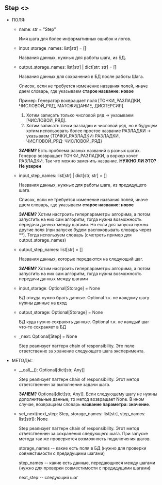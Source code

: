 ## Step <<Interface>>

+ ПОЛЯ:

  + name: str = "Step"

    Имя шага для более информативных ошибок и логов.

  + input_storage_names: list[str] = []

    Названия данных, нужных для работы шага, из БД.

  + output_storage_names: list[str] | dict[str: str] = []

    Названия данных для сохранения в БД после работы Шага.

    Список, если не требуется изменение названия полей, иначе даем словарь, где указываем **старое название: новое**

    Пример: Генератор вохвращает поля [ТОЧКИ\_РАЗЛАДКИ, ЧИСЛОВОЙ\_РЯД, МАТОЖИДАНИЕ, ДИСПЕРСИЯ]. 

    1) Хотим записать только числовой ряд -> указываем [ЧИСЛОВОЙ\_РЯД]. 
    2) Хотим записать точки разладки и числовой ряд, но в будущем хотим использовать более простое название РАЗЛАДКИ -> указываем {ТОЧКИ\_РАЗЛАДКИ: РАЗЛАДКИ, ЧИСЛОВОЙ\_РЯД: ЧИСЛОВОЙ\_РЯД}

    **ЗАЧЕМ?** Есть проблема разных названий в разных шагах. Генерор возвращает ТОЧКИ\_РАЗЛАДКИ, а воркер хочет РАЗЛАДКИ. Так что можно заменить название. **НУЖНО ЛИ ЭТО? Не уверен**

  + input_step_names: list[str] | dict[str, str]  = []

    Названия данных, нужных для работы шага, из предидущего шага.

    Список, если не требуется изменение названия полей, иначе даем словарь, где указываем **старое название: новое**

    **ЗАЧЕМ?** Хотим настроить гиперпараметры алгорима, а потом запустить на них сам алгоритм, тогда нужна возможность передачи данных между шагами. Но если для запуска нужны другие поля (при запуске будем распоковывать словарь через \*\*). Тогда используем словарь (смотреть пример для output_storage_names)

  + output_step_names: list[str] = []

    Названия данных, которые передаются на следующий шаг.

    **ЗАЧЕМ?** Хотим настроить гиперпараметры алгорима, а потом запустить на них сам алгоритм, тогда нужна возможность передачи данных между шагами 

  + input_storage: Optional[Storage] = None

    БД откуда нужно брать данные. Optional т.к. не каждому шагу нужны данные на вход

  + output_storage: Optional[Storage] = None

    БД куда нужно сохранять данные. Optional т.к. не каждый шаг что-то сохраняет в БД

  + \_next: Optional[Step] = None

    Step реализует паттерн chain of responsibility. Это поле ответственно за хранение следующего шага эксперимента.

+ МЕТОДЫ:

  + \_\_call\_\_(): Optional[dict[str, Any]]

    Step реализует паттерн chain of responsibility. Этот метод ответственнен за выполнение задачи шага.

    **ЗАЧЕМ?** Optional[dict[str, Any]]. Если следующему шагу не нужны дополнитеьные данные, то метод возвращает None. В ином случае, возвращаем словарь **название параметра: значение**. 

  + set_next(next_step: Step, storage_names: list[str], step_names: list[str]): None

    Step реализует паттерн chain of responsibility. Этот метод ответственнен за сохранения следующего шага. При запуске метода так же проверяется возможность подключения шагов.

    storage_names -- какие есть поля в БД (нужно для проверки совместимости с предидущими шагами)

    step_names -- какие есть данные, передающиеся между шагами (нужно для проверки совместимости с предидущими шагами)

    next_step -- следующий шаг

    